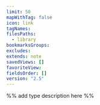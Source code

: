 ```yaml
---
limit: 50
mapWithTag: false
icon: link
tagNames: 
filesPaths:
  - library
bookmarksGroups: 
excludes: 
extends: note
savedViews: []
favoriteView: 
fieldsOrder: []
version: "2.5"
---
```

%% add type description here %%